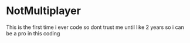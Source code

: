 # NotMultiplayer
This is the first time i ever code so dont trust me until like 2 years so i can be a pro in this coding
